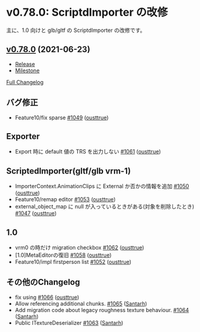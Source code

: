 # v0.78.0: ScriptdImporter の改修

主に、1.0 向けと glb/gltf の ScriptdImporter の改修です。

## [v0.78.0](https://github.com/vrm-c/UniVRM/tree/v0.78.0) (2021-06-23)

* [Release](https://github.com/vrm-c/UniVRM/releases/tag/v0.78.0)
* [Milestone](https://github.com/vrm-c/UniVRM/milestone/40?closed=1)

[Full Changelog](https://github.com/vrm-c/UniVRM/compare/v0.77.0...v0.78.0)

## バグ修正
- Feature10/fix sparse [\#1049](https://github.com/vrm-c/UniVRM/pull/1049) ([ousttrue](https://github.com/ousttrue))

## Exporter
- Export 時に default 値の TRS を出力しない [\#1061](https://github.com/vrm-c/UniVRM/pull/1061) ([ousttrue](https://github.com/ousttrue))

## ScriptedImporter(gltf/glb vrm-1)
- ImporterContext.AnimationClips に External か否かの情報を追加 [\#1050](https://github.com/vrm-c/UniVRM/pull/1050) ([ousttrue](https://github.com/ousttrue))
- Feature10/remap editor [\#1053](https://github.com/vrm-c/UniVRM/pull/1053) ([ousttrue](https://github.com/ousttrue))
- external\_object\_map に null が入っているときがある\(対象を削除したとき\) [\#1047](https://github.com/vrm-c/UniVRM/pull/1047) ([ousttrue](https://github.com/ousttrue))

## 1.0
- vrm0 の時だけ migration checkbox [\#1062](https://github.com/vrm-c/UniVRM/pull/1062) ([ousttrue](https://github.com/ousttrue))
- \[1.0\]MetaEditorの復旧 [\#1058](https://github.com/vrm-c/UniVRM/pull/1058) ([ousttrue](https://github.com/ousttrue))
- Feature10/impl firstperson list [\#1052](https://github.com/vrm-c/UniVRM/pull/1052) ([ousttrue](https://github.com/ousttrue))

## その他のChangelog
- fix using [\#1066](https://github.com/vrm-c/UniVRM/pull/1066) ([ousttrue](https://github.com/ousttrue))
- Allow referencing additional chunks. [\#1065](https://github.com/vrm-c/UniVRM/pull/1065) ([Santarh](https://github.com/Santarh))
- Add migration code about legacy roughness texture behaviour. [\#1064](https://github.com/vrm-c/UniVRM/pull/1064) ([Santarh](https://github.com/Santarh))
- Public ITextureDeserializer [\#1063](https://github.com/vrm-c/UniVRM/pull/1063) ([Santarh](https://github.com/Santarh))
